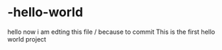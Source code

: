 # -hello-world

hello now i am edting this file / because to commit
This is the first hello world project
